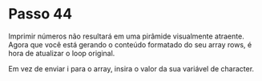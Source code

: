 # Passo 44

Imprimir números não resultará em uma pirâmide visualmente atraente. Agora que você está gerando o conteúdo formatado do seu array rows, é hora de atualizar o loop original.

Em vez de enviar i para o array, insira o valor da sua variável de character.